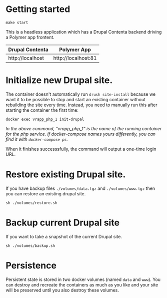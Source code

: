 # Getting started

```
make start
```

This is a headless application which has a Drupal Contenta backend driving a Polymer app frontent.

| Drupal Contenta | Polymer App |
| -------------  |-------------|
| http://localhost | http://localhost:81 |


# Initialize new Drupal site.

The container doesn't automatically run `drush site-install` because we want it to be possible to stop and start an existing container without rebuilding the site every time. Instead, you need to manually run this after starting the container the first time:

`docker exec vrapp_php_1 init-drupal`

_In the above command, "vrapp_php_1" is the name of the running container for the php service. If docker-compose names yours differently, you can find it with `docker-compose ps`._

When it finishes successsfully, the command will output a one-time login URL.

# Restore existing Drupal site.

If you have backup files `./volumes/data.tgz` and `./volumes/www.tgz` then you can restore an existing drupal site.

```
sh ./volumes/restore.sh
```

# Backup current Drupal site

If you want to take a snapshot of the current Drupal site.

```
sh ./volumes/backup.sh
```


# Persistence

Persistent state is stored in two docker volumes (named `data` and `www`). You can destroy and recreate the containers as much as you like and your site will be preserved until you also destroy these volumes.
